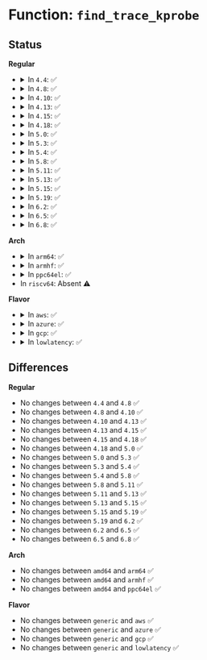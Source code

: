 # Function: <code>find_trace_kprobe</code>

## Status
<b>Regular</b>
<ul>
<li>
<details>
<summary>In <code>4.4</code>: ✅</summary>

```c
struct trace_kprobe *find_trace_kprobe(const char *event, const char *group);
```

**Collision:** Unique Static

**Inline:** No

**Transformation:** False

**Instances:**

```
In kernel/trace/trace_kprobe.c (ffffffff81167c30)
Location: kernel/trace/trace_kprobe.c:333
Inline: False
Direct callers:
  - kernel/trace/trace_kprobe.c:create_trace_kprobe
  - kernel/trace/trace_kprobe.c:create_trace_kprobe
```
**Symbols:**

```
ffffffff81167c30-ffffffff81167cab: find_trace_kprobe (STB_LOCAL)
```
</details>
</li>
<li>
<details>
<summary>In <code>4.8</code>: ✅</summary>

```c
struct trace_kprobe *find_trace_kprobe(const char *event, const char *group);
```

**Collision:** Unique Static

**Inline:** No

**Transformation:** False

**Instances:**

```
In kernel/trace/trace_kprobe.c (ffffffff81175260)
Location: kernel/trace/trace_kprobe.c:339
Inline: False
Direct callers:
  - kernel/trace/trace_kprobe.c:create_trace_kprobe
  - kernel/trace/trace_kprobe.c:create_trace_kprobe
```
**Symbols:**

```
ffffffff81175260-ffffffff811752d4: find_trace_kprobe (STB_LOCAL)
```
</details>
</li>
<li>
<details>
<summary>In <code>4.10</code>: ✅</summary>

```c
struct trace_kprobe *find_trace_kprobe(const char *event, const char *group);
```

**Collision:** Unique Static

**Inline:** No

**Transformation:** False

**Instances:**

```
In kernel/trace/trace_kprobe.c (ffffffff81180c50)
Location: kernel/trace/trace_kprobe.c:354
Inline: False
Direct callers:
  - kernel/trace/trace_kprobe.c:create_trace_kprobe
  - kernel/trace/trace_kprobe.c:create_trace_kprobe
```
**Symbols:**

```
ffffffff81180c50-ffffffff81180cc4: find_trace_kprobe (STB_LOCAL)
```
</details>
</li>
<li>
<details>
<summary>In <code>4.13</code>: ✅</summary>

```c
struct trace_kprobe *find_trace_kprobe(const char *event, const char *group);
```

**Collision:** Unique Static

**Inline:** No

**Transformation:** False

**Instances:**

```
In kernel/trace/trace_kprobe.c (ffffffff81183a60)
Location: kernel/trace/trace_kprobe.c:360
Inline: False
Direct callers:
  - kernel/trace/trace_kprobe.c:create_trace_kprobe
  - kernel/trace/trace_kprobe.c:create_trace_kprobe
```
**Symbols:**

```
ffffffff81183a60-ffffffff81183ad1: find_trace_kprobe (STB_LOCAL)
```
</details>
</li>
<li>
<details>
<summary>In <code>4.15</code>: ✅</summary>

```c
struct trace_kprobe *find_trace_kprobe(const char *event, const char *group);
```

**Collision:** Unique Static

**Inline:** No

**Transformation:** False

**Instances:**

```
In kernel/trace/trace_kprobe.c (ffffffff811917b0)
Location: kernel/trace/trace_kprobe.c:360
Inline: False
Direct callers:
  - kernel/trace/trace_kprobe.c:create_trace_kprobe
  - kernel/trace/trace_kprobe.c:create_trace_kprobe
```
**Symbols:**

```
ffffffff811917b0-ffffffff81191821: find_trace_kprobe (STB_LOCAL)
```
</details>
</li>
<li>
<details>
<summary>In <code>4.18</code>: ✅</summary>

```c
struct trace_kprobe *find_trace_kprobe(const char *event, const char *group);
```

**Collision:** Unique Static

**Inline:** No

**Transformation:** False

**Instances:**

```
In kernel/trace/trace_kprobe.c (ffffffff811a6a20)
Location: kernel/trace/trace_kprobe.c:384
Inline: False
Direct callers:
  - kernel/trace/trace_kprobe.c:bpf_get_kprobe_info
  - kernel/trace/trace_kprobe.c:create_trace_kprobe
  - kernel/trace/trace_kprobe.c:create_trace_kprobe
```
**Symbols:**

```
ffffffff811a6a20-ffffffff811a6a91: find_trace_kprobe (STB_LOCAL)
```
</details>
</li>
<li>
<details>
<summary>In <code>5.0</code>: ✅</summary>

```c
struct trace_kprobe *find_trace_kprobe(const char *event, const char *group);
```

**Collision:** Unique Static

**Inline:** No

**Transformation:** False

**Instances:**

```
In kernel/trace/trace_kprobe.c (ffffffff811b4460)
Location: kernel/trace/trace_kprobe.c:271
Inline: False
Direct callers:
  - kernel/trace/trace_kprobe.c:bpf_get_kprobe_info
  - kernel/trace/trace_kprobe.c:trace_kprobe_create
```
**Symbols:**

```
ffffffff811b4460-ffffffff811b44ec: find_trace_kprobe (STB_LOCAL)
```
</details>
</li>
<li>
<details>
<summary>In <code>5.3</code>: ✅</summary>

```c
struct trace_kprobe *find_trace_kprobe(const char *event, const char *group);
```

**Collision:** Unique Static

**Inline:** No

**Transformation:** False

**Instances:**

```
In kernel/trace/trace_kprobe.c (ffffffff811c3470)
Location: kernel/trace/trace_kprobe.c:267
Inline: False
Direct callers:
  - kernel/trace/trace_kprobe.c:bpf_get_kprobe_info
  - kernel/trace/trace_kprobe.c:trace_kprobe_create
```
**Symbols:**

```
ffffffff811c3470-ffffffff811c3503: find_trace_kprobe (STB_LOCAL)
```
</details>
</li>
<li>
<details>
<summary>In <code>5.4</code>: ✅</summary>

```c
struct trace_kprobe *find_trace_kprobe(const char *event, const char *group);
```

**Collision:** Unique Static

**Inline:** No

**Transformation:** False

**Instances:**

```
In kernel/trace/trace_kprobe.c (ffffffff811cec20)
Location: kernel/trace/trace_kprobe.c:304
Inline: False
Direct callers:
  - kernel/trace/trace_kprobe.c:bpf_get_kprobe_info
  - kernel/trace/trace_kprobe.c:register_trace_kprobe
```
**Symbols:**

```
ffffffff811cec20-ffffffff811cecb7: find_trace_kprobe (STB_LOCAL)
```
</details>
</li>
<li>
<details>
<summary>In <code>5.8</code>: ✅</summary>

```c
struct trace_kprobe *find_trace_kprobe(const char *event, const char *group);
```

**Collision:** Unique Static

**Inline:** No

**Transformation:** False

**Instances:**

```
In kernel/trace/trace_kprobe.c (ffffffff811ebb70)
Location: kernel/trace/trace_kprobe.c:303
Inline: False
Direct callers:
  - kernel/trace/trace_kprobe.c:bpf_get_kprobe_info
  - kernel/trace/trace_kprobe.c:register_trace_kprobe
```
**Symbols:**

```
ffffffff811ebb70-ffffffff811ebc07: find_trace_kprobe (STB_LOCAL)
```
</details>
</li>
<li>
<details>
<summary>In <code>5.11</code>: ✅</summary>

```c
struct trace_kprobe *find_trace_kprobe(const char *event, const char *group);
```

**Collision:** Unique Static

**Inline:** No

**Transformation:** False

**Instances:**

```
In kernel/trace/trace_kprobe.c (ffffffff811e9cc0)
Location: kernel/trace/trace_kprobe.c:305
Inline: False
Direct callers:
  - kernel/trace/trace_kprobe.c:bpf_get_kprobe_info
  - kernel/trace/trace_kprobe.c:register_trace_kprobe
```
**Symbols:**

```
ffffffff811e9cc0-ffffffff811e9d57: find_trace_kprobe (STB_LOCAL)
```
</details>
</li>
<li>
<details>
<summary>In <code>5.13</code>: ✅</summary>

```c
struct trace_kprobe *find_trace_kprobe(const char *event, const char *group);
```

**Collision:** Unique Static

**Inline:** No

**Transformation:** False

**Instances:**

```
In kernel/trace/trace_kprobe.c (ffffffff811eaec0)
Location: kernel/trace/trace_kprobe.c:305
Inline: False
Direct callers:
  - kernel/trace/trace_kprobe.c:bpf_get_kprobe_info
  - kernel/trace/trace_kprobe.c:register_trace_kprobe
```
**Symbols:**

```
ffffffff811eaec0-ffffffff811eaf57: find_trace_kprobe (STB_LOCAL)
```
</details>
</li>
<li>
<details>
<summary>In <code>5.15</code>: ✅</summary>

```c
struct trace_kprobe *find_trace_kprobe(const char *event, const char *group);
```

**Collision:** Unique Static

**Inline:** No

**Transformation:** False

**Instances:**

```
In kernel/trace/trace_kprobe.c (ffffffff8121bcd0)
Location: kernel/trace/trace_kprobe.c:301
Inline: False
Direct callers:
  - kernel/trace/trace_kprobe.c:bpf_get_kprobe_info
  - kernel/trace/trace_kprobe.c:register_trace_kprobe
```
**Symbols:**

```
ffffffff8121bcd0-ffffffff8121bd67: find_trace_kprobe (STB_LOCAL)
```
</details>
</li>
<li>
<details>
<summary>In <code>5.19</code>: ✅</summary>

```c
struct trace_kprobe *find_trace_kprobe(const char *event, const char *group);
```

**Collision:** Unique Static

**Inline:** No

**Transformation:** False

**Instances:**

```
In kernel/trace/trace_kprobe.c (ffffffff8125adb0)
Location: kernel/trace/trace_kprobe.c:302
Inline: False
Direct callers:
  - kernel/trace/trace_kprobe.c:bpf_get_kprobe_info
  - kernel/trace/trace_kprobe.c:register_trace_kprobe
```
**Symbols:**

```
ffffffff8125adb0-ffffffff8125ae5d: find_trace_kprobe (STB_LOCAL)
```
</details>
</li>
<li>
<details>
<summary>In <code>6.2</code>: ✅</summary>

```c
struct trace_kprobe *find_trace_kprobe(const char *event, const char *group);
```

**Collision:** Unique Static

**Inline:** No

**Transformation:** False

**Instances:**

```
In kernel/trace/trace_kprobe.c (ffffffff812ab2b0)
Location: kernel/trace/trace_kprobe.c:304
Inline: False
Direct callers:
  - kernel/trace/trace_kprobe.c:bpf_get_kprobe_info
  - kernel/trace/trace_kprobe.c:register_trace_kprobe
```
**Symbols:**

```
ffffffff812ab2b0-ffffffff812ab35d: find_trace_kprobe (STB_LOCAL)
```
</details>
</li>
<li>
<details>
<summary>In <code>6.5</code>: ✅</summary>

```c
struct trace_kprobe *find_trace_kprobe(const char *event, const char *group);
```

**Collision:** Unique Static

**Inline:** No

**Transformation:** False

**Instances:**

```
In kernel/trace/trace_kprobe.c (ffffffff812cda70)
Location: kernel/trace/trace_kprobe.c:304
Inline: False
Direct callers:
  - kernel/trace/trace_kprobe.c:bpf_get_kprobe_info
  - kernel/trace/trace_kprobe.c:register_trace_kprobe
```
**Symbols:**

```
ffffffff812cda70-ffffffff812cdb1d: find_trace_kprobe (STB_LOCAL)
```
</details>
</li>
<li>
<details>
<summary>In <code>6.8</code>: ✅</summary>

```c
struct trace_kprobe *find_trace_kprobe(const char *event, const char *group);
```

**Collision:** Unique Static

**Inline:** No

**Transformation:** False

**Instances:**

```
In kernel/trace/trace_kprobe.c (ffffffff812eb470)
Location: kernel/trace/trace_kprobe.c:304
Inline: False
Direct callers:
  - kernel/trace/trace_kprobe.c:bpf_get_kprobe_info
  - kernel/trace/trace_kprobe.c:register_trace_kprobe
```
**Symbols:**

```
ffffffff812eb470-ffffffff812eb51d: find_trace_kprobe (STB_LOCAL)
```
</details>
</li>
</ul>
<b>Arch</b>
<ul>
<li>
<details>
<summary>In <code>arm64</code>: ✅</summary>

```c
struct trace_kprobe *find_trace_kprobe(const char *event, const char *group);
```

**Collision:** Unique Static

**Inline:** No

**Transformation:** False

**Instances:**

```
In kernel/trace/trace_kprobe.c (ffff80001024f478)
Location: kernel/trace/trace_kprobe.c:304
Inline: False
Direct callers:
  - kernel/trace/trace_kprobe.c:bpf_get_kprobe_info
  - kernel/trace/trace_kprobe.c:register_trace_kprobe
```
**Symbols:**

```
ffff80001024f478-ffff80001024f534: find_trace_kprobe (STB_LOCAL)
```
</details>
</li>
<li>
<details>
<summary>In <code>armhf</code>: ✅</summary>

```c
struct trace_kprobe *find_trace_kprobe(const char *event, const char *group);
```

**Collision:** Unique Static

**Inline:** No

**Transformation:** False

**Instances:**

```
In kernel/trace/trace_kprobe.c (c04835e4)
Location: kernel/trace/trace_kprobe.c:304
Inline: False
Direct callers:
  - kernel/trace/trace_kprobe.c:bpf_get_kprobe_info
  - kernel/trace/trace_kprobe.c:register_trace_kprobe
```
**Symbols:**

```
c04835e4-c048369c: find_trace_kprobe (STB_LOCAL)
```
</details>
</li>
<li>
<details>
<summary>In <code>ppc64el</code>: ✅</summary>

```c
struct trace_kprobe *find_trace_kprobe(const char *event, const char *group);
```

**Collision:** Unique Static

**Inline:** No

**Transformation:** False

**Instances:**

```
In kernel/trace/trace_kprobe.c (c0000000002ec2f0)
Location: kernel/trace/trace_kprobe.c:304
Inline: False
Direct callers:
  - kernel/trace/trace_kprobe.c:bpf_get_kprobe_info
  - kernel/trace/trace_kprobe.c:register_trace_kprobe
```
**Symbols:**

```
c0000000002ec2f0-c0000000002ec6a8: find_trace_kprobe (STB_LOCAL)
```
</details>
</li>
<li>
In <code>riscv64</code>: Absent ⚠️
</li>
</ul>
<b>Flavor</b>
<ul>
<li>
<details>
<summary>In <code>aws</code>: ✅</summary>

```c
struct trace_kprobe *find_trace_kprobe(const char *event, const char *group);
```

**Collision:** Unique Static

**Inline:** No

**Transformation:** False

**Instances:**

```
In kernel/trace/trace_kprobe.c (ffffffff811c7240)
Location: kernel/trace/trace_kprobe.c:304
Inline: False
Direct callers:
  - kernel/trace/trace_kprobe.c:bpf_get_kprobe_info
  - kernel/trace/trace_kprobe.c:register_trace_kprobe
```
**Symbols:**

```
ffffffff811c7240-ffffffff811c72d7: find_trace_kprobe (STB_LOCAL)
```
</details>
</li>
<li>
<details>
<summary>In <code>azure</code>: ✅</summary>

```c
struct trace_kprobe *find_trace_kprobe(const char *event, const char *group);
```

**Collision:** Unique Static

**Inline:** No

**Transformation:** False

**Instances:**

```
In kernel/trace/trace_kprobe.c (ffffffff811ba020)
Location: kernel/trace/trace_kprobe.c:304
Inline: False
Direct callers:
  - kernel/trace/trace_kprobe.c:bpf_get_kprobe_info
  - kernel/trace/trace_kprobe.c:register_trace_kprobe
```
**Symbols:**

```
ffffffff811ba020-ffffffff811ba0b7: find_trace_kprobe (STB_LOCAL)
```
</details>
</li>
<li>
<details>
<summary>In <code>gcp</code>: ✅</summary>

```c
struct trace_kprobe *find_trace_kprobe(const char *event, const char *group);
```

**Collision:** Unique Static

**Inline:** No

**Transformation:** False

**Instances:**

```
In kernel/trace/trace_kprobe.c (ffffffff811c5010)
Location: kernel/trace/trace_kprobe.c:304
Inline: False
Direct callers:
  - kernel/trace/trace_kprobe.c:bpf_get_kprobe_info
  - kernel/trace/trace_kprobe.c:register_trace_kprobe
```
**Symbols:**

```
ffffffff811c5010-ffffffff811c50a7: find_trace_kprobe (STB_LOCAL)
```
</details>
</li>
<li>
<details>
<summary>In <code>lowlatency</code>: ✅</summary>

```c
struct trace_kprobe *find_trace_kprobe(const char *event, const char *group);
```

**Collision:** Unique Static

**Inline:** No

**Transformation:** False

**Instances:**

```
In kernel/trace/trace_kprobe.c (ffffffff811d3270)
Location: kernel/trace/trace_kprobe.c:304
Inline: False
Direct callers:
  - kernel/trace/trace_kprobe.c:bpf_get_kprobe_info
  - kernel/trace/trace_kprobe.c:register_trace_kprobe
```
**Symbols:**

```
ffffffff811d3270-ffffffff811d3307: find_trace_kprobe (STB_LOCAL)
```
</details>
</li>
</ul>

## Differences
<b>Regular</b>
<ul>
<li>
No changes between <code>4.4</code> and <code>4.8</code> ✅
</li>
<li>
No changes between <code>4.8</code> and <code>4.10</code> ✅
</li>
<li>
No changes between <code>4.10</code> and <code>4.13</code> ✅
</li>
<li>
No changes between <code>4.13</code> and <code>4.15</code> ✅
</li>
<li>
No changes between <code>4.15</code> and <code>4.18</code> ✅
</li>
<li>
No changes between <code>4.18</code> and <code>5.0</code> ✅
</li>
<li>
No changes between <code>5.0</code> and <code>5.3</code> ✅
</li>
<li>
No changes between <code>5.3</code> and <code>5.4</code> ✅
</li>
<li>
No changes between <code>5.4</code> and <code>5.8</code> ✅
</li>
<li>
No changes between <code>5.8</code> and <code>5.11</code> ✅
</li>
<li>
No changes between <code>5.11</code> and <code>5.13</code> ✅
</li>
<li>
No changes between <code>5.13</code> and <code>5.15</code> ✅
</li>
<li>
No changes between <code>5.15</code> and <code>5.19</code> ✅
</li>
<li>
No changes between <code>5.19</code> and <code>6.2</code> ✅
</li>
<li>
No changes between <code>6.2</code> and <code>6.5</code> ✅
</li>
<li>
No changes between <code>6.5</code> and <code>6.8</code> ✅
</li>
</ul>
<b>Arch</b>
<ul>
<li>
No changes between <code>amd64</code> and <code>arm64</code> ✅
</li>
<li>
No changes between <code>amd64</code> and <code>armhf</code> ✅
</li>
<li>
No changes between <code>amd64</code> and <code>ppc64el</code> ✅
</li>
</ul>
<b>Flavor</b>
<ul>
<li>
No changes between <code>generic</code> and <code>aws</code> ✅
</li>
<li>
No changes between <code>generic</code> and <code>azure</code> ✅
</li>
<li>
No changes between <code>generic</code> and <code>gcp</code> ✅
</li>
<li>
No changes between <code>generic</code> and <code>lowlatency</code> ✅
</li>
</ul>
